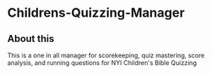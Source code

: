 # Childrens-Quizzing-Manager
## About this
This is a one in all manager for scorekeeping, quiz mastering, score analysis, and running questions for NYI Children's Bible Quizzing
